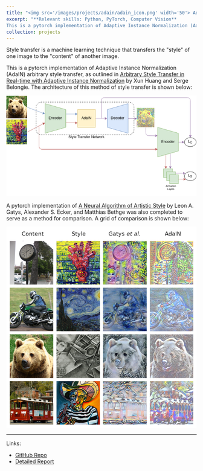 ```yaml
---
title: "<img src='/images/projects/adain/adain_icon.png' width='50'> AdaIN Style Transfer"
excerpt: "**Relevant skills: Python, PyTorch, Computer Vision** 
This is a pytorch implementation of Adaptive Instance Normalization (AdaIN) arbitrary style transfer, as outlined in Arbitrary Style Transfer in Real-time with Adaptive Instance Normalization by Xun Huang and Serge Belongie."
collection: projects
---
```


Style transfer is a machine learning technique that transfers the "style" of one image to the "content" of another image.

This is a pytorch implementation of Adaptive Instance Normalization (AdaIN) arbitrary style transfer, as outlined in [Arbitrary Style Transfer in Real-time with Adaptive Instance Normalization](https://arxiv.org/abs/1703.06868) by Xun Huang and Serge Belongie. The architecture of this method of style transfer is shown below:

<img src="/images/projects/adain/architecture.png">


A pytorch implementation of  [A Neural Algorithm of Artistic Style](https://arxiv.org/abs/1508.06576) by Leon A. Gatys, Alexander S. Ecker, and Matthias Bethge was also completed to serve as a method for comparison. A grid of comparison is shown below:

<img src="/images/projects/adain/grid.png">

---

Links:
* [GitHub Repo](https://github.com/hvak/adaIN-style-transfer)
* [Detailed Report](https://github.com/hvak/adaIN-style-transfer/blob/main/report.pdf)
